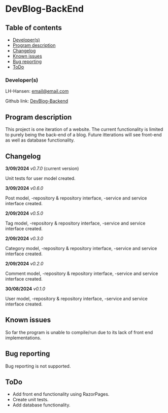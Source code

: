 # DevBlog-BackEnd

## Table of contents
- [Developer(s)](#Developer(s))
- [Program description](#Program-description)
- [Changelog](#Changelog)
- [Known issues](#Known-issues)
- [Bug reporting](#Bug-reporting)
- [ToDo](#ToDo)

### Developer(s)
LH-Hansen: email@email.com

Github link: [DevBlog-Backend](https://github.com/LH-Hansen/DevBlog-BackEnd/edit/master/README.md)


## Program description
This project is one iteration of a website. The current functionality is limited to purely being the back-end of a blog. Future itterations will see front-end as well as database functionality.

## Changelog
__3/09/2024__
*v0.7.0* (current version)

Unit tests for user model created.

__3/09/2024__
*v0.6.0*

Post model, -repository & repository interface, -service and service interface created.

__2/09/2024__
*v0.5.0*

Tag model, -repository & repository interface, -service and service interface created.

__2/09/2024__
*v0.3.0* 

Category model, -repository & repository interface, -service and service interface created.

**2/09/2024**
*v0.2.0*

Comment model, -repository & repository interface, -service and service interface created.

**30/08/2024**
*v0.1.0*

User model, -repository & repository interface, -service and service interface created.

## Known issues
So far the program is unable to compile/run due to its lack of front end implementations.

## Bug reporting
Bug reporting is not supported.

## ToDo
- Add front end functionality using RazorPages.
- Create unit tests.
- Add database functionality.



